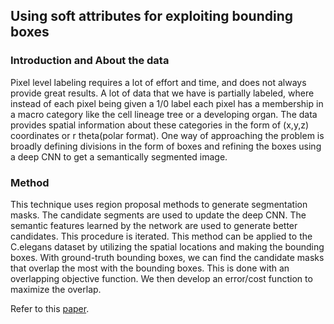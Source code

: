 
## Using soft attributes for exploiting bounding boxes
### Introduction and About the data

Pixel level labeling requires a lot of effort and time, and does not always provide great results. A lot of data that we have is partially labeled, where instead of each pixel being given a 1/0 label each pixel has a membership in a macro category like the cell lineage tree or a developing organ. The data provides spatial information about these categories in the form of (x,y,z) coordinates or r theta(polar format). One way of approaching the problem is broadly defining divisions in the form of boxes and refining the boxes using a deep CNN to get a semantically segmented image.

### Method

This technique uses region proposal methods to generate segmentation masks. The candidate segments are used to update the deep CNN. The semantic features learned by the network are used to generate better candidates. This procedure is iterated. This method can be applied to the C.elegans dataset by utilizing the spatial locations and making the bounding boxes. With ground-truth bounding boxes, we can find the candidate masks that overlap the most with the bounding boxes. This is done with an overlapping objective function. We then develop an error/cost function to maximize the overlap.

Refer to this [paper](https://www.cv-foundation.org/openaccess/content_iccv_2015/papers/Dai_BoxSup_Exploiting_Bounding_ICCV_2015_paper.pdf).

